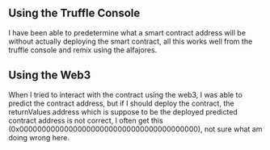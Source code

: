 Using the Truffle Console
--------------------------
I have been able to predetermine what a smart contract address will be without actually
deploying the smart contract, all this works well from the truffle console and remix using
the alfajores.

Using the Web3
----------------
When I tried to interact with the contract using the web3, I was able to predict the
contract address, but if I should deploy the contract, the returnValues address which is
suppose to be the deployed predicted contract address is not correct, I often get this
(0x0000000000000000000000000000000000000000), not sure what am doing wrong here.
